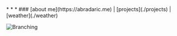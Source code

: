<link rel="stylesheet" href="style.css">
<script src="script.js"></script>
* * *
### [about me](https://abradaric.me)   |   [projects](./projects)   |   [weather](./weather)

![Branching](https://i.imgur.com/0Wj2wwf.jpg)
